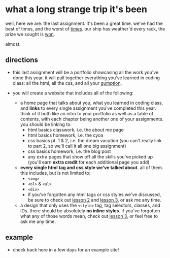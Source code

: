 # what a long strange trip it's been

well, here we are. the last assignment. it's been a great time. we've had the best of times, and the worst of [times](https://en.wikiquote.org/wiki/A_Tale_of_Two_Cities). our ship has weather'd every rack, the prize we sought is [won](https://en.wikipedia.org/wiki/O_Captain!_My_Captain!).

almost.

## directions
* this last assignment will be a portfolio showcasing all the work you've done this year. it will pull together everything you've learned in coding class: all the html, all the css, and all your [gumption](http://www.thefreedictionary.com/gumption).

* you will create a website that includes all of the following:
  * a home page that talks about you, what you learned in coding class, and **links** to every single assignment you've completed this year. think of it both like an intro to your portfolio as well as a table of contents, with each chapter being another one of your assignments. you should be linking to:
    * html basics classwork, i.e. the about me page
    * html basics homework, i.e. the cyoa
    * css basics pt. 1 & 2, i.e. the dream vacation (you can't really link to part 2, so we'll call it all one big assignment)
    * css basics homework, i.e. the blog post
    * any extra pages that show off all the skills you've picked up (you'll earn **extra credit** for each additional page you add)
  * **every single html tag and css style we've talked about**. all of them. this includes, but is not limited to:
    * `<img>`
    * `<ol>` & `<ul>`
    * `<div>`
    * if you've forgotten any html tags or css styles we've discussed, be sure to check out [lesson 2](../lessons/02_html_basics.md) and [lesson 3](../lessons/03_css_basics.md), or ask me any time.
  * a design that only uses the `<style>` tag, tag selectors, classes, and IDs. there should be absolutely **no inline styles**. if you've forgotten what any of those words mean, check out [lesson 3](../lessons/03_css_basics.md), or feel free to ask me any time.

## example

* check back here in a few days for an example site!
